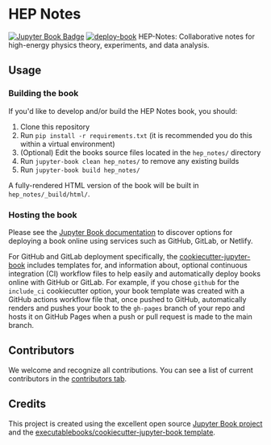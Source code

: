 # HEP Notes

[![Jupyter Book Badge](https://jupyterbook.org/badge.svg)](https://uwepe-analysis.github.io/hep-notes/intro.html)
[![deploy-book](https://github.com/uwepe-analysis/hep-notes/actions/workflows/deploy.yml/badge.svg)](https://github.com/uwepe-analysis/hep-notes/actions/workflows/deploy.yml)
HEP-Notes: Collaborative notes for high-energy physics theory, experiments, and data analysis.

## Usage

### Building the book

If you'd like to develop and/or build the HEP Notes book, you should:

1. Clone this repository
2. Run `pip install -r requirements.txt` (it is recommended you do this within a virtual environment)
3. (Optional) Edit the books source files located in the `hep_notes/` directory
4. Run `jupyter-book clean hep_notes/` to remove any existing builds
5. Run `jupyter-book build hep_notes/`

A fully-rendered HTML version of the book will be built in `hep_notes/_build/html/`.

### Hosting the book

Please see the [Jupyter Book documentation](https://jupyterbook.org/publish/web.html) to discover options for deploying a book online using services such as GitHub, GitLab, or Netlify.

For GitHub and GitLab deployment specifically, the [cookiecutter-jupyter-book](https://github.com/executablebooks/cookiecutter-jupyter-book) includes templates for, and information about, optional continuous integration (CI) workflow files to help easily and automatically deploy books online with GitHub or GitLab. For example, if you chose `github` for the `include_ci` cookiecutter option, your book template was created with a GitHub actions workflow file that, once pushed to GitHub, automatically renders and pushes your book to the `gh-pages` branch of your repo and hosts it on GitHub Pages when a push or pull request is made to the main branch.

## Contributors

We welcome and recognize all contributions. You can see a list of current contributors in the [contributors tab](https://github.com/uwepe-analysis/hep-notes/graphs/contributors).

## Credits

This project is created using the excellent open source [Jupyter Book project](https://jupyterbook.org/) and the [executablebooks/cookiecutter-jupyter-book template](https://github.com/executablebooks/cookiecutter-jupyter-book).
